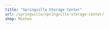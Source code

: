 ```yaml
---
title: "Springville Storage Center"
url: /springville/springville-storage-center/
shop: Mieten
---
```

